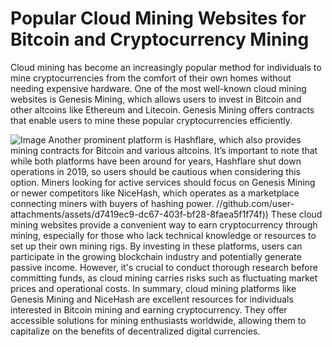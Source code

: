 # Popular Cloud Mining Websites for Bitcoin and Cryptocurrency Mining
Cloud mining has become an increasingly popular method for individuals to mine cryptocurrencies from the comfort of their own homes without needing expensive hardware. One of the most well-known cloud mining websites is Genesis Mining, which allows users to invest in Bitcoin and other altcoins like Ethereum and Litecoin. Genesis Mining offers contracts that enable users to mine these popular cryptocurrencies efficiently.

![Image](https://github.com/user-attachments/assets/d7419ec9-dc67-403f-bf28-8faea5f1f74f)
Another prominent platform is Hashflare, which also provides mining contracts for Bitcoin and various altcoins. It’s important to note that while both platforms have been around for years, Hashflare shut down operations in 2019, so users should be cautious when considering this option. Miners looking for active services should focus on Genesis Mining or newer competitors like NiceHash, which operates as a marketplace connecting miners with buyers of hashing power.
 //github.com/user-attachments/assets/d7419ec9-dc67-403f-bf28-8faea5f1f74f))
These cloud mining websites provide a convenient way to earn cryptocurrency through mining, especially for those who lack technical knowledge or resources to set up their own mining rigs. By investing in these platforms, users can participate in the growing blockchain industry and potentially generate passive income. However, it's crucial to conduct thorough research before committing funds, as cloud mining carries risks such as fluctuating market prices and operational costs.
In summary, cloud mining platforms like Genesis Mining and NiceHash are excellent resources for individuals interested in Bitcoin mining and earning cryptocurrency. They offer accessible solutions for mining enthusiasts worldwide, allowing them to capitalize on the benefits of decentralized digital currencies.
